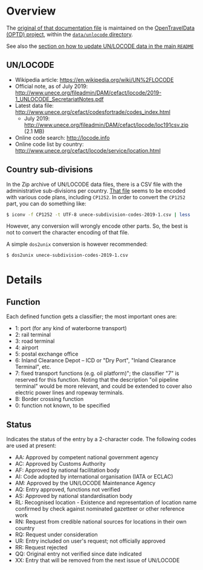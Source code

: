 
# Overview
The [original of that documentation file](http://github.com/opentraveldata/opentraveldata/blob/master/data/unlocode/README.md)
is maintained on the [OpenTravelData (OPTD) project](http://github.com/opentraveldata/opentraveldata),
within the [`data/unlocode` directory](http://github.com/opentraveldata/opentraveldata/blob/master/data/unlocode).

See also the [section on how to update UN/LOCODE data in the main
`README`](http://github.com/opentraveldata/opentraveldata/blob/master/tools/README.md#update-the-unlocode-data-file)

## UN/LOCODE
* Wikipedia article: https://en.wikipedia.org/wiki/UN%2FLOCODE
* Official note, as of July 2019: http://www.unece.org/fileadmin/DAM/cefact/locode/2019-1_UNLOCODE_SecretariatNotes.pdf
* Latest data file: http://www.unece.org/cefact/codesfortrade/codes_index.html
  - July 2019: http://www.unece.org/fileadmin/DAM/cefact/locode/loc191csv.zip (2.1 MB)
* Online code search: http://locode.info
* Online code list by country: http://www.unece.org/cefact/locode/service/location.html

## Country sub-divisions
In the Zip archive of UN/LOCODE data files, there is a CSV file
with the administrative sub-divisions per country.
[That file](https://github.com/opentraveldata/opentraveldata/tree/master/data/unlocode/archives/unece-subdivision-codes-2019-1.csv)
seems to be encoded with various code plans, including `CP1252`.
In order to convert the `CP1252` part, you can do something like:
```bash
$ iconv -f CP1252 -t UTF-8 unece-subdivision-codes-2019-1.csv | less
```
However, any conversion will wrongly encode other parts. So, the best
is not to convert the character encoding of that file.

A simple `dos2unix` conversion is however recommended:
```bash
$ dos2unix unece-subdivision-codes-2019-1.csv
``` 

# Details

## Function
Each defined function gets a classifier; the most important ones are:
* 1: port (for any kind of waterborne transport)
* 2: rail terminal
* 3: road terminal
* 4: airport
* 5: postal exchange office
* 6: Inland Clearance Depot – ICD or "Dry Port", "Inland Clearance Terminal", etc.
* 7: fixed transport functions (e.g. oil platform)"; the classifier "7" is reserved for this function. Noting that the description "oil pipeline terminal" would be more relevant, and could be extended to cover also electric power lines and ropeway terminals.
* B: Border crossing function
* 0: function not known, to be specified

## Status
Indicates the status of the entry by a 2-character code. The following codes are used at present:
* AA: Approved by competent national government agency
* AC: Approved by Customs Authority
* AF: Approved by national facilitation body
* AI: Code adopted by international organisation (IATA or ECLAC)
* AM: Approved by the UN/LOCODE Maintenance Agency
* AQ: Entry approved, functions not verified
* AS: Approved by national standardisation body
* RL: Recognised location - Existence and representation of location name confirmed by check against nominated gazetteer or other reference work
* RN: Request from credible national sources for locations in their own country
* RQ: Request under consideration
* UR: Entry included on user's request; not officially approved
* RR: Request rejected
* QQ: Original entry not verified since date indicated
* XX: Entry that will be removed from the next issue of UN/LOCODE



